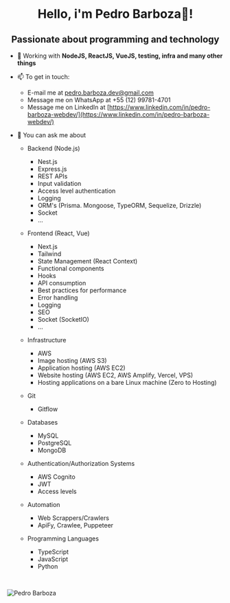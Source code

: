 <h1 align='center'>Hello, i'm Pedro Barboza👋!</h1>
<h2 align='center'>Passionate about programming and technology
</h2>

- 🌱 Working with **NodeJS, ReactJS, VueJS, testing, infra and many other things**
- 📫 To get in touch:
  - E-mail me at pedro.barboza.dev@gmail.com
  - Message me on WhatsApp at +55 (12) 99781-4701
  - Message me on LinkedIn at [https://www.linkedin.com/in/pedro-barboza-webdev/](https://www.linkedin.com/in/pedro-barboza-webdev/)

- 💬 You can ask me about
    
    - Backend (Node.js)
        - Nest.js
        - Express.js
        - REST APIs
        - Input validation
        - Access level authentication
        - Logging
        - ORM's (Prisma. Mongoose, TypeORM, Sequelize, Drizzle)
        - Socket
        - ...
    
    - Frontend (React, Vue)
        - Next.js
        - Tailwind
        - State Management (React Context)
        - Functional components
        - Hooks
        - API consumption
        - Best practices for performance
        - Error handling
        - Logging
        - SEO
        - Socket (SocketIO)
        - ...
    
    - Infrastructure
        - AWS
        - Image hosting (AWS S3)
        - Application hosting (AWS EC2)
        - Website hosting (AWS EC2, AWS Amplify, Vercel, VPS)
        - Hosting applications on a bare Linux machine (Zero to Hosting)
    
    - Git
        - Gitflow
    
    - Databases
        - MySQL
        - PostgreSQL 
        - MongoDB

    - Authentication/Authorization Systems
        - AWS Cognito 
        - JWT
        - Access levels
    
    - Automation
        - Web Scrappers/Crawlers
        - ApiFy, Crawlee, Puppeteer
    
    - Programming Languages
        - TypeScript
        - JavaScript
        - Python

<p>&nbsp;</p>
<img align="center" src="https://github-readme-stats.vercel.app/api/top-langs/?username=peterbarboza&layout=compact&theme=midnight-purple" alt="Pedro Barboza"/>
